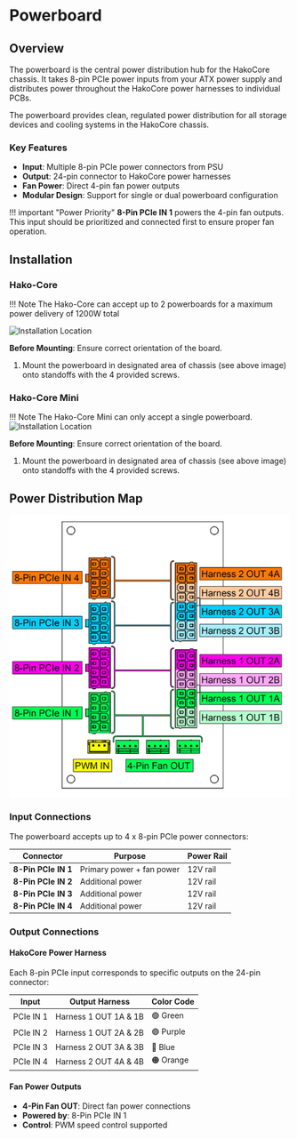 # Powerboard

## Overview
The powerboard is the central power distribution hub for the HakoCore chassis. It takes 8-pin PCIe power inputs from your ATX power supply and distributes power throughout the HakoCore power harnesses to individual PCBs. <br />

The powerboard provides clean, regulated power distribution for all storage devices and cooling systems in the HakoCore chassis.

### Key Features

- **Input**: Multiple 8-pin PCIe power connectors from PSU
- **Output**: 24-pin connector to HakoCore power harnesses
- **Fan Power**: Direct 4-pin fan power outputs
- **Modular Design**: Support for single or dual powerboard configuration

!!! important "Power Priority"
    **8-Pin PCIe IN 1** powers the 4-pin fan outputs. This input should be prioritized and connected first to ensure proper fan operation.

## **Installation**

### **Hako-Core**

!!! Note
    The Hako-Core can accept up to 2 powerboards for a maximum power delivery of 1200W total

![Installation Location](../../assets/lid-screw-location.png)

**Before Mounting**: Ensure correct orientation of the board.

1. Mount the powerboard in designated area of chassis (see above image) onto standoffs with the 4 provided screws.

### **Hako-Core Mini**

!!! Note
    The Hako-Core Mini can only accept a single powerboard.
![Installation Location](../../assets/lid-screw-location.png)

**Before Mounting**: Ensure correct orientation of the board.

1. Mount the powerboard in designated area of chassis (see above image) onto standoffs with the 4 provided screws.

## **Power Distribution Map**
![title](../imgs/PowerDistributionMap.png)

### Input Connections

The powerboard accepts up to 4 x 8-pin PCIe power connectors:

| Connector | Purpose | Power Rail |
|-----------|---------|------------|
| **8-Pin PCIe IN 1** | Primary power + fan power | 12V rail |
| **8-Pin PCIe IN 2** | Additional power | 12V rail |
| **8-Pin PCIe IN 3** | Additional power | 12V rail |
| **8-Pin PCIe IN 4** | Additional power | 12V rail |


### Output Connections

#### HakoCore Power Harness

Each 8-pin PCIe input corresponds to specific outputs on the 24-pin connector:

| Input | Output Harness | Color Code |
|-------|---------------|------------|
| PCIe IN 1 | Harness 1 OUT 1A & 1B | 🟢 Green |
| PCIe IN 2 | Harness 1 OUT 2A & 2B | 🟣 Purple |
| PCIe IN 3 | Harness 2 OUT 3A & 3B | 🔵 Blue |
| PCIe IN 4 | Harness 2 OUT 4A & 4B | 🟠 Orange |

#### Fan Power Outputs

- **4-Pin Fan OUT**: Direct fan power connections
- **Powered by**: 8-Pin PCIe IN 1
- **Control**: PWM speed control supported